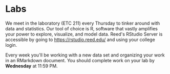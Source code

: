 # Labs

We meet in the laboratory (ETC 211) every Thursday to tinker around with data and statistics. Our tool of choice is R, software that vastly amplifies your power to explore, visualize, and model data. Reed's RStudio Server is accessible by going to <https://rstudio.reed.edu/> and using your college login.

Every week you'll be working with a new data set and organizing your work in an RMarkdown document. You should complete work on your lab by **Wednesday** at 11:59 PM.